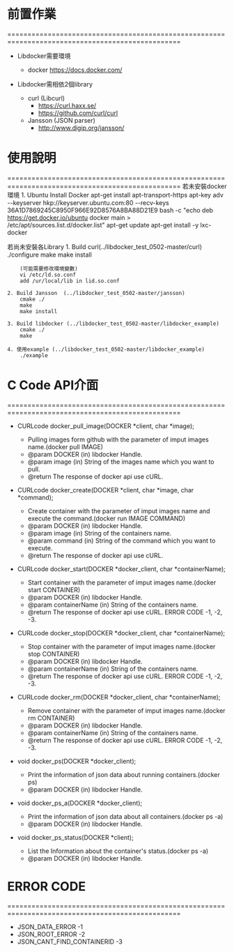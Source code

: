 # 前置作業 #
=================================================================================================
- Libdocker需要環境
	- docker 
		https://docs.docker.com/

- Libdocker需相依2個library
	- curl (Libcurl)
		- https://curl.haxx.se/
		- https://github.com/curl/curl
	- Jansson (JSON parser)
		- http://www.digip.org/jansson/

# 使用說明 #
=================================================================================================
若未安裝docker環境
	1. Ubuntu Install Docker
		apt-get install apt-transport-https
		apt-key adv --keyserver hkp://keyserver.ubuntu.com:80 --recv-keys 36A1D7869245C8950F966E92D8576A8BA88D21E9
		bash -c "echo deb https://get.docker.io/ubuntu docker main > /etc/apt/sources.list.d/docker.list"
		apt-get update
		apt-get install -y lxc-docker

若尚未安裝各Library
	1. Build curl(../libdocker_test_0502-master/curl)
		./configure
		make
		make install

		(可能需要修改環境變數)
		vi /etc/ld.so.conf
		add /ur/local/lib in lid.so.conf

	2. Build Jansson  (../libdocker_test_0502-master/jansson)
		cmake ./
		make
		make install
		
	3. Build libdocker (../libdocker_test_0502-master/libdocker_example)
		cmake ./
		make
		
	4. 使用example (../libdocker_test_0502-master/libdocker_example)
		./example
	
# C Code API介面 #
=================================================================================================
- CURLcode docker_pull_image(DOCKER *client, char *image);
	- Pulling images form github with the parameter of imput images name.(docker pull IMAGE)
	- @param DOCKER (in) libdocker Handle.
	- @param image (in) String of the images name which you want to pull.
	- @return The response of docker api use cURL.

- CURLcode docker_create(DOCKER *client, char *image, char *command);
	- Create container with the parameter of imput images name and execute the command.(docker run IMAGE COMMAND)
	- @param DOCKER (in) libdocker Handle.
	- @param image (in) String of the containers name.
	- @param command (in) String of the command which you want to execute.
	- @return The response of docker api use cURL.

- CURLcode docker_start(DOCKER *docker_client, char *containerName);
	- Start container with the parameter of imput images name.(docker start CONTAINER)
	- @param DOCKER (in) libdocker Handle.
	- @param containerName (in) String of the containers name.
	- @return The response of docker api use cURL. ERROR CODE -1, -2, -3.

- CURLcode docker_stop(DOCKER *docker_client, char *containerName);
	- Stop container with the parameter of imput images name.(docker stop CONTAINER)
	- @param DOCKER (in) libdocker Handle.
	- @param containerName (in) String of the containers name.
	- @return The response of docker api use cURL. ERROR CODE -1, -2, -3.

- CURLcode docker_rm(DOCKER *docker_client, char *containerName);
	- Remove container with the parameter of imput images name.(docker rm CONTAINER)
	- @param DOCKER (in) libdocker Handle.
	- @param containerName (in) String of the containers name.
	- @return The response of docker api use cURL. ERROR CODE -1, -2, -3.

- void docker_ps(DOCKER *docker_client);
	- Print the information of json data about running containers.(docker ps)
	- @param DOCKER (in) libdocker Handle.

- void docker_ps_a(DOCKER *docker_client);
	- Print the information of json data about all containers.(docker ps -a)
	- @param DOCKER (in) libdocker Handle.

- void docker_ps_status(DOCKER *client);
	- List the Information about the container's status.(docker ps -a)
	- @param DOCKER (in) libdocker Handle.

# ERROR CODE #
=================================================================================================
- JSON_DATA_ERROR	 	 		-1
- JSON_ROOT_ERROR		 		-2
- JSON_CANT_FIND_CONTAINERID  			-3
